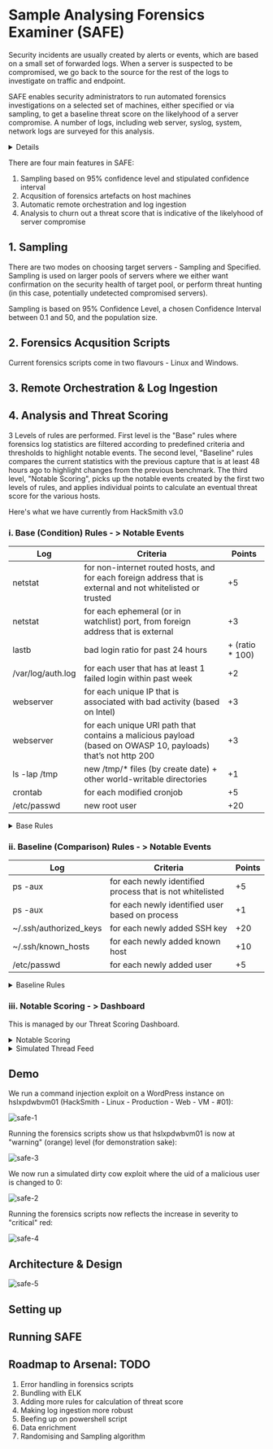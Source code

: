 # Sample Analysing Forensics Examiner (SAFE)

Security incidents are usually created by alerts or events, which are based on a small set of forwarded logs. When a server is suspected to be compromised, we go back to the source for the rest of the logs to investigate on traffic and endpoint.

SAFE enables security administrators to run automated forensics investigations on a selected set of machines, either specified or via sampling, to get a baseline threat score on the likelyhood of a server compromise. A number of logs, including web server, syslog, system, network logs are surveyed for this analysis.
<details>
  <summary>Details</summary>
  
  #### Problems
  1. [accuracy] Misses (FNs) on security threat detections (reactive) are common, many of which are only discovered during in-depth forensics investigation.
  2. [cost] While forensics investigation is accurate (richer logs), it’s expensive, and is usually only conducted when machine is suspected to be compromised.
  3. [time] We (incident response team) spend a lot of time manually reviewing forensics artefacts for various incidents
  4. [scalability] It’s virtually impossible to conduct forensics investigations over many servers in a scalable manner.

  #### Proposed Solution – Finding evil in an automated, scalable manner
Using a proactive and sampling approach, our tool automatically conducts a basic forensics investigations on an identified healthy (we would like to assume compromised) pool of servers to get threat scores, flagging out suspected compromised machines for further investigations.

  #### Target Users
  1. Security Incident Responders
  2. L3 SOC
  3. Server Owners
</details>

There are four main features in SAFE:
 1. Sampling based on 95% confidence level and stipulated confidence interval
 2. Acqusition of forensics artefacts on host machines
 3. Automatic remote orchestration and log ingestion
 4. Analysis to churn out a threat score that is indicative of the likelyhood of server compromise

## 1. Sampling
There are two modes on choosing target servers - Sampling and Specified.
Sampling is used on larger pools of servers where we either want confirmation on the security health of target pool, or perform threat hunting (in this case, potentially undetected compromised servers).

Sampling is based on 95% Confidence Level, a chosen Confidence Interval between 0.1 and 50, and the population size. 

## 2. Forensics Acqusition Scripts
Current forensics scripts come in two flavours - Linux and Windows.

## 3. Remote Orchestration & Log Ingestion

## 4. Analysis and Threat Scoring
3 Levels of rules are performed. First level is the "Base" rules where forensics log statistics are filtered according to predefined criteria and thresholds to highlight notable events. The second level, "Baseline" rules compares the current statistics with the previous capture that is at least 48 hours ago to highlight changes from the previous benchmark. The third level, "Notable Scoring", picks up the notable events created by the first two levels of rules, and applies individual points to calculate an eventual threat score for the various hosts.

Here's what we have currently from HackSmith v3.0

### i. Base (Condition) Rules - > Notable Events

| Log  | Criteria | Points |
| ------------- | ------------- | ------ | 
| netstat  | for non-internet routed hosts, and for each foreign address that is external and not whitelisted or trusted |    +5 |
| netstat | for each ephemeral (or in watchlist) port, from foreign address that is external | +3 |
| lastb | bad login ratio for past 24 hours | + (ratio * 100) |
| /var/log/auth.log | for each user that has at least 1 failed login within past week | +2 |
| webserver | for each unique IP that is associated with bad activity (based on Intel) | +3 |
| webserver | for each unique URI path that contains a malicious payload (based on OWASP 10, payloads) that’s not http 200 | +3 | 
| ls -lap /tmp | new /tmp/* files (by create date) + other world-writable directories | +1 |
| crontab | for each modified cronjob | +5 | 
| /etc/passwd | new root user | +20 | 

<details>
  <summary>Base Rules</summary>

`Base - Bad IP`
```index="hacksmith" source="/home/master/Dropbox/hacksmith/artefacts/*webserveraccess.log" earliest=-1d
| rex field=source ".+artefacts\/(?<host>[a-zA-Z0-9]+)\_.+"
| stats count by src_ip, host
| rename src_ip as ip
| lookup threatintel.csv ip
| where isnotnull(threat_list_name)
| eval points = 3
| eval concat = host . ip
| search NOT [search index=notable search_name="Base - Bad IP" earliest=-1d | table ip,orig_host | eval concat = orig_host . ip | table concat]
| fields host, ip, points
```

`Base - Bad Logins`
```
index="hacksmith" source="/home/master/Dropbox/hacksmith/artefacts/*badlogins.log" 
| rex field=source ".+artefacts\/(?<host>[a-zA-Z0-9]+)\_.+"
| rex "(?<user>[a-zA-Z0-9]+)\ .+" max_match=0
| stats count by user, host
| eval points = 3
| eval concat = user . host
| search NOT user = "btmp"
| search NOT [search index=notable search_name="Base - Bad Logins" earliest=-1d | table user,orig_host | eval concat = user . orig_host | table concat]
| fields user, host, points
```

`Base - New Root Users`
```
index="hacksmith" source="/home/master/Dropbox/hacksmith/artefacts/*rootusers.log" earliest=-1d
| rex "(?<user>.+)" max_match=0
| rex field=source ".+artefacts\/(?<host>[a-zA-Z0-9]+)\_.+"
| stats count by user, host
| search NOT user IN ("root") `comment("whitelist")`
| eval points = 20
| eval concat = user . host
| search NOT [search index=notable search_name="Base - New Root Users" earliest=-7d | table user,orig_host | eval concat = user . orig_host | table concat]
| fields user, host, points
```

`Base - OWASP Payloads`
```
index="hacksmith" source="/home/master/Dropbox/hacksmith/artefacts/*webserveraccess.log" status!=200 `comment("general assumption made is that 200 means well handled. not fully accurate of course")` earliest=-1d
| rex field=source ".+artefacts\/(?<host>[a-zA-Z0-9]+)\_.+"
| stats count by src_ip, host, uri_query
| rename uri_query as payload
| lookup payloads.csv payload
| where isnotnull(attack)
| eval points = 3
| eval concat = host . payload
| search NOT [search index=notable search_name="Base - OWASP Payloads" earliest=-1d | table payload,orig_host | eval concat = orig_host . payload | table concat]
| fields host, payload, points
```
</details>

### ii. Baseline (Comparison) Rules - > Notable Events

| Log  | Criteria | Points |
| ------------- | ------------- | ------ | 
| ps -aux | for each newly identified process that is not whitelisted | +5 |
| ps -aux | for each newly identified user based on process | +1 |
| ~/.ssh/authorized_keys | for each newly added SSH key | +20 |
| ~/.ssh/known_hosts | for each newly added known host | +10 |
| /etc/passwd | for each newly added user | +5 |

<details>
  <summary>Baseline Rules</summary>

`Baseline - New Users`
```
index="hacksmith" source="/home/master/Dropbox/hacksmith/artefacts/*sshaccess.log" user earliest=-1d
| rex field=source ".+artefacts\/(?<host>[a-zA-Z0-9]+)\_.+"
| rex "New\ session\ /d+ of\ user\ (?<user>[a-zA-Z0-9])"
| rex "session\ opened\ for\ user\ (?<user>[a-zA-Z0-9])\ by"
| eval time = max(_time) `comment("I know this line should go below")`
| stats count by user, host
| eval points = 10
| search NOT user IN ("sshd","mysql","gdm") `comment("whitelist")`
| eval concat = user . host
| search NOT [search index=notable search_name="Baseline - New Users" earliest=-7d | table user,orig_host | eval concat = user . orig_host | table concat]
| fields user, host, points
```

`Baseline - New SSH Users`
```
index="hacksmith" source="/home/master/Dropbox/hacksmith/artefacts/*userlist.log" earliest=-1d
| rex field=source ".+artefacts\/(?<host>[a-zA-Z0-9]+)\_.+"
| rex "(?<user>.+)" max_match=0
| stats count by user, host
| search NOT user IN ("sshd","mysql","_apt","avahi","avahi-autoipd","backup","bin","colord","cups-pk-helper","daemon","dnsmasq","games","gdm","geoclue","gnats","gnome-initial-setup","hplip","irc","kernoops","list","lp","mail","man","messagebus","news","nobody","proxy","pulse","root","rtkit","saned","speech-dispatcher","sync","sys","syslog","systemd-network","systemd-resolve","usbmux","uucp","uuidd","whoopsie") `comment("whitelist")`
| eval points = 5
| eval concat = user . host
| search NOT [search index=notable search_name="Baseline - New SSH Users" earliest=-7d | table user,orig_host | eval concat = user . orig_host | table concat]
| fields user, host, points
```

`Baseline - New Processes`
```
index="hacksmith" source="/home/master/Dropbox/hacksmith/artefacts/*pidpsname.log" earliest=-1h
| rex "(?<pid>\d+)\ (?<cmd>\w+)" max_match=0
| rex field=source ".+artefacts\/(?<host>[a-zA-Z0-9]+)\_.+"
| eval time = max(_time)
| eval points = 5
| stats count by time, cmd, host, points
| eval concat = cmd . host
| search NOT [search index=notable search_name="Baseline - New Processes" earliest=-7d | table cmd,orig_host | eval concat = cmd . orig_host | table concat]
| fields time, cmd, host, points
```
</details>

### iii. Notable Scoring - > Dashboard
This is managed by our Threat Scoring Dashboard.

<details>
  <summary>Notable Scoring</summary>

```
index=notable | stats sum(points) as points count by orig_host | search orig_host = $server1$ | fields points
```
```
index=notable orig_host="$server1$" | stats values(*) as * count, sum(points) as points by search_name | fields - date_*, - eventtype, - host, - index, - info_*, - linecount, - orig_action_name, - orig_rid, - orig_sid, - source, - sourcetype, - splunk_server, - tag*, - timeendpos, - timestartpos | convert ctime(time)
```
</details>


<details>
  <summary>Simulated Thread Feed</summary>

### Simulated Thread Feed
```
| makeresults `comment("Intel Feed")`
| eval ip="4.4.4.4"
| eval threat_list_name = "c2 traffic"
| append [|makeresults
| eval ip="5.5.5.5"
| eval threat_list_name = "tor node"]
| append [|makeresults
| eval ip="172.20.10.6"
| eval threat_list_name = "hacker ip"]
| outputlookup threatintel.csv
```
</details>

## Demo

We run a command injection exploit on a WordPress instance on hslxpdwbvm01 (HackSmith - Linux - Production - Web - VM - #01):

![safe-1](https://github.com/spigeo/automatedforensicsinvestigator/blob/master/hacksmith/safe-1.png)

Running the forensics scripts show us that hslxpdwbvm01 is now at "warning" (orange) level (for demonstration sake):

![safe-3](https://github.com/spigeo/automatedforensicsinvestigator/blob/master/hacksmith/safe-3.png)

We now run a simulated dirty cow exploit where the uid of a malicious user is changed to 0:

![safe-2](https://github.com/spigeo/automatedforensicsinvestigator/blob/master/hacksmith/safe-2.png)

Running the forensics scripts now reflects the increase in severity to "critical" red:

![safe-4](https://github.com/spigeo/automatedforensicsinvestigator/blob/master/hacksmith/safe-4.png)


## Architecture & Design 
![safe-5](https://github.com/spigeo/automatedforensicsinvestigator/blob/master/hacksmith/safe-5.png)

## Setting up

## Running SAFE


## Roadmap to Arsenal: TODO
 1. Error handling in forensics scripts
 2. Bundling with ELK
 3. Adding more rules for calculation of threat score
 4. Making log ingestion more robust
 5. Beefing up on powershell script
 6. Data enrichment
 7. Randomising and Sampling algorithm
